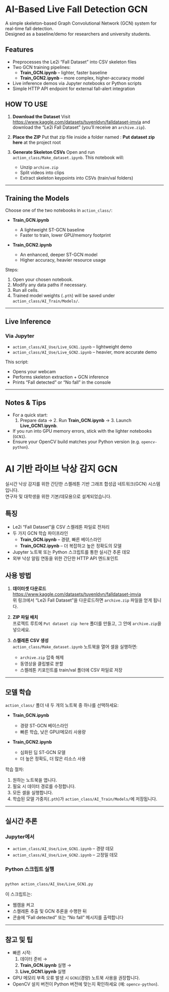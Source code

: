 # AI-Based Live Fall Detection GCN

A simple skeleton-based Graph Convolutional Network (GCN) system for real-time fall detection.  
Designed as a baseline/demo for researchers and university students.

## Features

-   Preprocesses the Le2i “Fall Dataset” into CSV skeleton files
-   Two GCN training pipelines:
    -   **Train_GCN.ipynb** – lighter, faster baseline
    -   **Train_GCN2.ipynb** – more complex, higher-accuracy model
-   Live inference demos via Jupyter notebooks or Python scripts
-   Simple HTTP API endpoint for external fall-alert integration

## HOW TO USE

1. **Download the Dataset**
   Visit
   https://www.kaggle.com/datasets/tuyenldvn/falldataset-imvia
   and download the “Le2i Fall Dataset” (you’ll receive an `archive.zip`).

2. **Place the ZIP**
   Put that zip file inside a folder named : **Put dataset zip here** at the project root

3. **Generate Skeleton CSVs**
   Open and run `action_class/Make_dataset.ipynb`.
   This notebook will:
    - Unzip `archive.zip`
    - Split videos into clips
    - Extract skeleton keypoints into CSVs (train/val folders)

---

## Training the Models

Choose one of the two notebooks in `action_class/`:

-   **Train_GCN.ipynb**

    -   A lightweight ST-GCN baseline
    -   Faster to train, lower GPU/memory footprint

-   **Train_GCN2.ipynb**
    -   An enhanced, deeper ST-GCN model
    -   Higher accuracy, heavier resource usage

Steps:

1. Open your chosen notebook.
2. Modify any data paths if necessary.
3. Run all cells.
4. Trained model weights (`.pth`) will be saved under `action_class/AI_Train/Models/`.

---

## Live Inference

### Via Jupyter

-   `action_class/AI_Use/Live_GCN1.ipynb` – lightweight demo
-   `action_class/AI_Use/Live_GCN2.ipynb` – heavier, more accurate demo

This script:

-   Opens your webcam
-   Performs skeleton extraction + GCN inference
-   Prints “Fall detected” or “No fall” in the console

---

## Notes & Tips

-   For a quick start:
    1. Prepare data → 2. Run **Train_GCN.ipynb** → 3. Launch **Live_GCN1.ipynb**.
-   If you run into GPU memory errors, stick with the lighter notebooks (`GCN1`).
-   Ensure your OpenCV build matches your Python version (e.g. `opencv-python`).

# AI 기반 라이브 낙상 감지 GCN

실시간 낙상 감지를 위한 간단한 스켈레톤 기반 그래프 합성곱 네트워크(GCN) 시스템입니다.  
연구자 및 대학생을 위한 기본/데모용으로 설계되었습니다.

## 특징

-   Le2i “Fall Dataset”을 CSV 스켈레톤 파일로 전처리
-   두 가지 GCN 학습 파이프라인
    -   **Train_GCN.ipynb** – 경량, 빠른 베이스라인
    -   **Train_GCN2.ipynb** – 더 복잡하고 높은 정확도의 모델
-   Jupyter 노트북 또는 Python 스크립트를 통한 실시간 추론 데모
-   외부 낙상 알림 연동을 위한 간단한 HTTP API 엔드포인트

## 사용 방법

1. **데이터셋 다운로드**  
   https://www.kaggle.com/datasets/tuyenldvn/falldataset-imvia  
   위 링크에서 “Le2i Fall Dataset”을 다운로드하면 `archive.zip` 파일을 얻게 됩니다.

2. **ZIP 파일 배치**  
   프로젝트 루트에 `Put dataset zip here` 폴더를 만들고, 그 안에 `archive.zip`을 넣으세요.

3. **스켈레톤 CSV 생성**  
   `action_class/Make_dataset.ipynb` 노트북을 열어 셀을 실행하면:
    - `archive.zip` 압축 해제
    - 동영상을 클립별로 분할
    - 스켈레톤 키포인트를 train/val 폴더에 CSV 파일로 저장

---

## 모델 학습

`action_class/` 폴더 내 두 개의 노트북 중 하나를 선택하세요:

-   **Train_GCN.ipynb**

    -   경량 ST-GCN 베이스라인
    -   빠른 학습, 낮은 GPU/메모리 사용량

-   **Train_GCN2.ipynb**
    -   심화된 딥 ST-GCN 모델
    -   더 높은 정확도, 더 많은 리소스 사용

학습 절차:

1. 원하는 노트북을 엽니다.
2. 필요 시 데이터 경로를 수정합니다.
3. 모든 셀을 실행합니다.
4. 학습된 모델 가중치(`.pth`)가 `action_class/AI_Train/Models/`에 저장됩니다.

---

## 실시간 추론

### Jupyter에서

-   `action_class/AI_Use/Live_GCN1.ipynb` – 경량 데모
-   `action_class/AI_Use/Live_GCN2.ipynb` – 고정밀 데모

### Python 스크립트 실행

```

python action_class/AI_Use/Live_GCN1.py

```

이 스크립트는:

-   웹캠을 켜고
-   스켈레톤 추출 및 GCN 추론을 수행한 뒤
-   콘솔에 “Fall detected” 또는 “No fall” 메시지를 출력합니다

---

## 참고 및 팁

-   빠른 시작:
    1. 데이터 준비 →
    2. **Train_GCN.ipynb** 실행 →
    3. **Live_GCN1.ipynb** 실행
-   GPU 메모리 부족 오류 발생 시 `GCN1`(경량) 노트북 사용을 권장합니다.
-   OpenCV 설치 버전이 Python 버전에 맞는지 확인하세요 (예: `opencv-python`).
